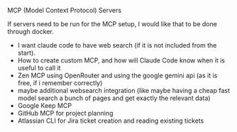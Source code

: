 


MCP (Model Context Protocol) Servers

If servers need to be run for the MCP setup, I would like that to be done through docker.

 - I want claude code to have web search (if it is not included from the start).
 - How to create custom MCP, and how will Claude Code know when it is useful to call it
 - Zen MCP using OpenRouter and using the google gemini api (as it is free, if i remember correctly) 
 - maybe additional websearch integration (like maybe having a cheap fast model search a bunch of pages and get exactly the relevant data)
  - Google Keep MCP
  - GitHub MCP for project planning
  - Atlassian CLI for Jira ticket creation and reading existing tickets





